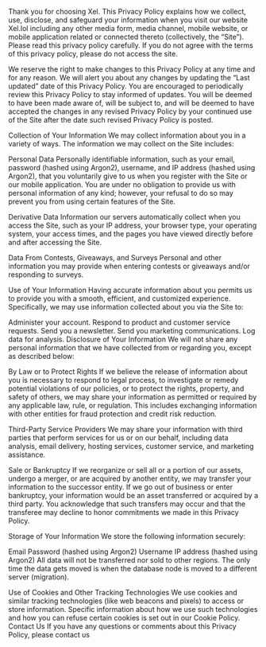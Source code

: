 Thank you for choosing Xel. This Privacy Policy explains how we collect, use, disclose, and safeguard your information when you visit our website Xel.lol including any other media form, media channel, mobile website, or mobile application related or connected thereto (collectively, the “Site”). Please read this privacy policy carefully. If you do not agree with the terms of this privacy policy, please do not access the site.

We reserve the right to make changes to this Privacy Policy at any time and for any reason. We will alert you about any changes by updating the “Last updated” date of this Privacy Policy. You are encouraged to periodically review this Privacy Policy to stay informed of updates. You will be deemed to have been made aware of, will be subject to, and will be deemed to have accepted the changes in any revised Privacy Policy by your continued use of the Site after the date such revised Privacy Policy is posted.

Collection of Your Information
We may collect information about you in a variety of ways. The information we may collect on the Site includes:

Personal Data
Personally identifiable information, such as your email, password (hashed using Argon2), username, and IP address (hashed using Argon2), that you voluntarily give to us when you register with the Site or our mobile application. You are under no obligation to provide us with personal information of any kind; however, your refusal to do so may prevent you from using certain features of the Site.

Derivative Data
Information our servers automatically collect when you access the Site, such as your IP address, your browser type, your operating system, your access times, and the pages you have viewed directly before and after accessing the Site.

Data From Contests, Giveaways, and Surveys
Personal and other information you may provide when entering contests or giveaways and/or responding to surveys.

Use of Your Information
Having accurate information about you permits us to provide you with a smooth, efficient, and customized experience. Specifically, we may use information collected about you via the Site to:

Administer your account.
Respond to product and customer service requests.
Send you a newsletter.
Send you marketing communications.
Log data for analysis.
Disclosure of Your Information
We will not share any personal information that we have collected from or regarding you, except as described below:

By Law or to Protect Rights
If we believe the release of information about you is necessary to respond to legal process, to investigate or remedy potential violations of our policies, or to protect the rights, property, and safety of others, we may share your information as permitted or required by any applicable law, rule, or regulation. This includes exchanging information with other entities for fraud protection and credit risk reduction.

Third-Party Service Providers
We may share your information with third parties that perform services for us or on our behalf, including data analysis, email delivery, hosting services, customer service, and marketing assistance.

Sale or Bankruptcy
If we reorganize or sell all or a portion of our assets, undergo a merger, or are acquired by another entity, we may transfer your information to the successor entity. If we go out of business or enter bankruptcy, your information would be an asset transferred or acquired by a third party. You acknowledge that such transfers may occur and that the transferee may decline to honor commitments we made in this Privacy Policy.

Storage of Your Information
We store the following information securely:

Email
Password (hashed using Argon2)
Username
IP address (hashed using Argon2)
All data will not be transferred nor sold to other regions. The only time the data gets moved is when the database node is moved to a different server (migration).

Use of Cookies and Other Tracking Technologies
We use cookies and similar tracking technologies (like web beacons and pixels) to access or store information. Specific information about how we use such technologies and how you can refuse certain cookies is set out in our Cookie Policy.
Contact Us
If you have any questions or comments about this Privacy Policy, please contact us
